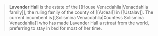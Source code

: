 > **Lavender Hall** is the estate of the [[House Venacdahlia|Venacdahlia family]], the ruling family of the county of [[Ardeal]] in [[Ustalav]]. The current incumbent is [[Solismina Venacdahlia|Countess Solismina Venacdahlia]] who has made Lavender Hall a retreat from the world, preferring to stay in bed for most of her time.







